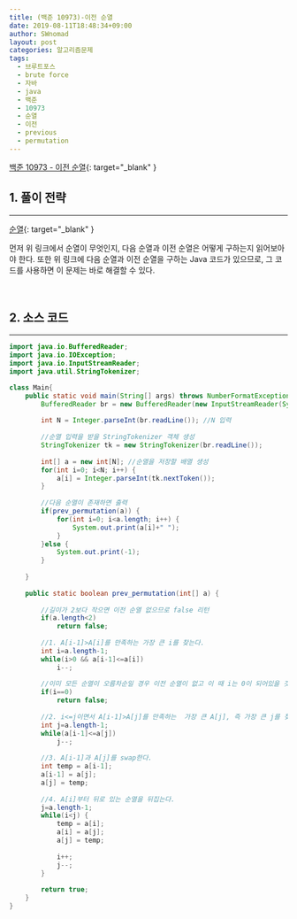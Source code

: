```yaml
---
title: (백준 10973)-이전 순열
date: 2019-08-11T18:48:34+09:00
author: SWnomad
layout: post
categories: 알고리즘문제
tags:
  - 브루트포스
  - brute force
  - 자바
  - java
  - 백준
  - 10973
  - 순열
  - 이전
  - previous
  - permutation
---
```


[백준 10973 - 이전 순열](https://www.acmicpc.net/problem/10973){: target="_blank" }

## 1. 풀이 전략
* * *

[순열](https://swnomad.github.io/2019/08/11/permutation/){: target="_blank" }

먼저 위 링크에서 순열이 무엇인지, 다음 순열과 이전 순열은 어떻게 구하는지 읽어보아야 한다. 또한 위 링크에 다음 순열과 이전 순열을 구하는 Java 코드가 있으므로, 그 코드를 사용하면 이 문제는 바로 해결할 수 있다.

<br>

## 2. 소스 코드
* * *

~~~ java
import java.io.BufferedReader;
import java.io.IOException;
import java.io.InputStreamReader;
import java.util.StringTokenizer;

class Main{
	public static void main(String[] args) throws NumberFormatException, IOException {
		BufferedReader br = new BufferedReader(new InputStreamReader(System.in));
		
		int N = Integer.parseInt(br.readLine()); //N 입력
		
		//순열 입력을 받을 StringTokenizer 객체 생성
		StringTokenizer tk = new StringTokenizer(br.readLine());
		
		int[] a = new int[N]; //순열을 저장할 배열 생성
		for(int i=0; i<N; i++) {
			a[i] = Integer.parseInt(tk.nextToken());
		}
		
		//다음 순열이 존재하면 출력
		if(prev_permutation(a)) {
			for(int i=0; i<a.length; i++) {
				System.out.print(a[i]+" ");
			}
		}else {
			System.out.print(-1);
		}
		
	}
	
	public static boolean prev_permutation(int[] a) {
		
		//길이가 2보다 작으면 이전 순열 없으므로 false 리턴
		if(a.length<2)
			return false;
		
		//1. A[i-1]>A[i]를 만족하는 가장 큰 i를 찾는다.
		int i=a.length-1;
		while(i>0 && a[i-1]<=a[i])
			i--;
		
		//이미 모든 순열이 오름차순일 경우 이전 순열이 없고 이 때 i는 0이 되어있을 것이므로 false 반환
		if(i==0)
			return false;
		
		//2. i<=j이면서 A[i-1]>A[j]를 만족하는  가장 큰 A[j], 즉 가장 큰 j를 찾는다.
		int j=a.length-1;
		while(a[i-1]<=a[j])
			j--;
		
		//3. A[i-1]과 A[j]를 swap한다.
		int temp = a[i-1];
		a[i-1] = a[j];
		a[j] = temp;
		
		//4. A[i]부터 뒤로 있는 순열을 뒤집는다.
		j=a.length-1;
		while(i<j) {
			temp = a[i];
			a[i] = a[j];
			a[j] = temp;
			
			i++;
			j--;
		}
		
		return true;
	}
}
~~~